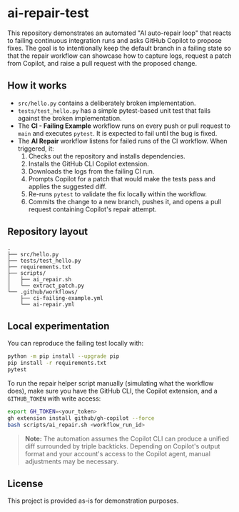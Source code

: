 # ai-repair-test

This repository demonstrates an automated "AI auto-repair loop" that reacts to failing continuous integration runs and asks GitHub Copilot to propose fixes. The goal is to intentionally keep the default branch in a failing state so that the repair workflow can showcase how to capture logs, request a patch from Copilot, and raise a pull request with the proposed change.

## How it works

- `src/hello.py` contains a deliberately broken implementation.
- `tests/test_hello.py` has a simple pytest-based unit test that fails against the broken implementation.
- The **CI - Failing Example** workflow runs on every push or pull request to `main` and executes `pytest`. It is expected to fail until the bug is fixed.
- The **AI Repair** workflow listens for failed runs of the CI workflow. When triggered, it:
  1. Checks out the repository and installs dependencies.
  2. Installs the GitHub CLI Copilot extension.
  3. Downloads the logs from the failing CI run.
  4. Prompts Copilot for a patch that would make the tests pass and applies the suggested diff.
  5. Re-runs `pytest` to validate the fix locally within the workflow.
  6. Commits the change to a new branch, pushes it, and opens a pull request containing Copilot's repair attempt.

## Repository layout

```
.
├── src/hello.py
├── tests/test_hello.py
├── requirements.txt
├── scripts/
│   ├── ai_repair.sh
│   └── extract_patch.py
└── .github/workflows/
    ├── ci-failing-example.yml
    └── ai-repair.yml
```

## Local experimentation

You can reproduce the failing test locally with:

```bash
python -m pip install --upgrade pip
pip install -r requirements.txt
pytest
```

To run the repair helper script manually (simulating what the workflow does), make sure you have the GitHub CLI, the Copilot extension, and a `GITHUB_TOKEN` with write access:

```bash
export GH_TOKEN=<your_token>
gh extension install github/gh-copilot --force
bash scripts/ai_repair.sh <workflow_run_id>
```

> **Note:** The automation assumes the Copilot CLI can produce a unified diff surrounded by triple backticks. Depending on Copilot's output format and your account's access to the Copilot agent, manual adjustments may be necessary.

## License

This project is provided as-is for demonstration purposes.
